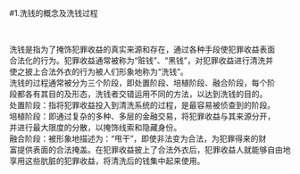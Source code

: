 #1.洗钱的概念及洗钱过程
<p>&nbsp;</p>
    <p>洗钱是指为了掩饰犯罪收益的真实来源和存在，通过各种手段使犯罪收益表面<br />
      合法化的行为。犯罪收益通常被称为“赃钱”、“黑钱”，对犯罪收益进行清洗并<br />
      使之披上合法外衣的行为被人们形象地称为“洗钱”。<br />
      洗钱的过程通常被分为三个阶段，即处置阶段、培植阶段、融合阶段，每个阶<br />
      段都各有其目的及形态，洗钱者交错运用不同的方法，以达到洗钱的目的。<br />
      处置阶段：指将犯罪收益投入到清洗系统的过程，是最容易被侦查到的阶段。<br />
      培植阶段：即通过复杂的多种、多层的金融交易，将犯罪收益与其来源分开，<br />
      并进行最大限度的分散，以掩饰线索和隐藏身份。<br />
      融合阶段：被形象地描述为：“甩干”，即使非法变为合法，为犯罪得来的财<br />
      富提供表面的合法掩盖。在犯罪收益披上了合法外衣后，犯罪收益人就能够自由地<br />
    享用这些肮脏的犯罪收益，将清洗后的钱集中起来使用。</p>